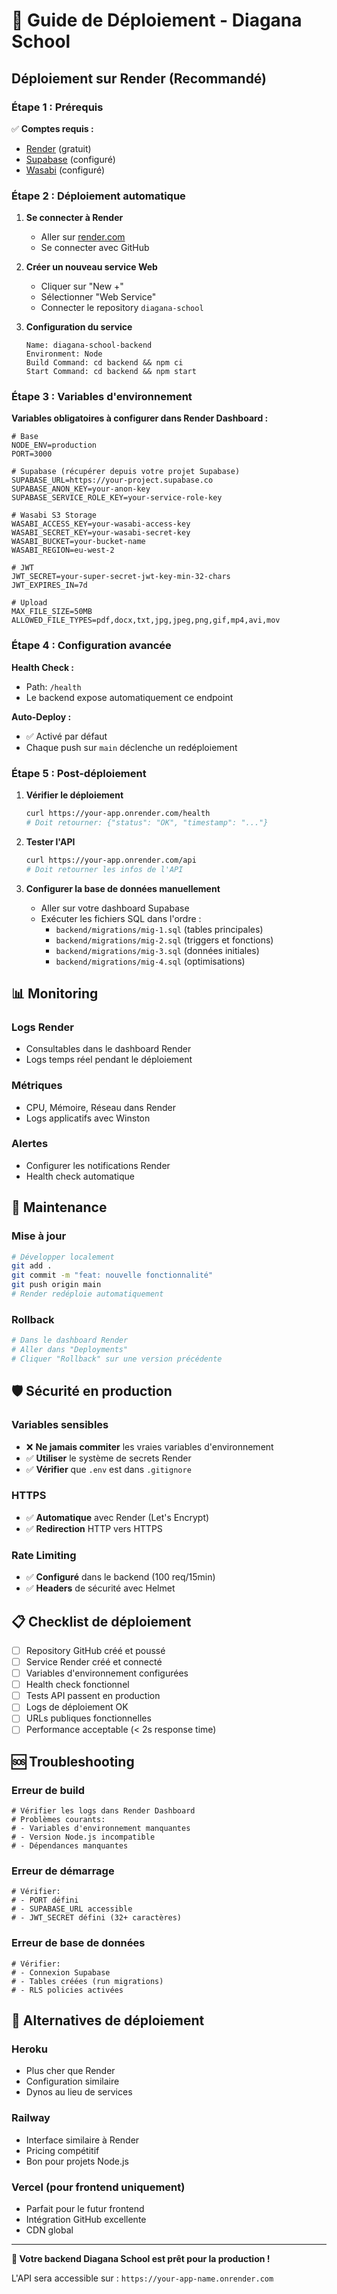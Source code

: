 # 🚀 Guide de Déploiement - Diagana School

## Déploiement sur Render (Recommandé)

### Étape 1 : Prérequis

✅ **Comptes requis :**
- [Render](https://render.com) (gratuit)
- [Supabase](https://supabase.com) (configuré)
- [Wasabi](https://wasabi.com) (configuré)

### Étape 2 : Déploiement automatique

1. **Se connecter à Render**
   - Aller sur [render.com](https://render.com)
   - Se connecter avec GitHub

2. **Créer un nouveau service Web**
   - Cliquer sur "New +"
   - Sélectionner "Web Service"
   - Connecter le repository `diagana-school`

3. **Configuration du service**
   ```
   Name: diagana-school-backend
   Environment: Node
   Build Command: cd backend && npm ci
   Start Command: cd backend && npm start
   ```

### Étape 3 : Variables d'environnement

**Variables obligatoires à configurer dans Render Dashboard :**

```env
# Base
NODE_ENV=production
PORT=3000

# Supabase (récupérer depuis votre projet Supabase)
SUPABASE_URL=https://your-project.supabase.co
SUPABASE_ANON_KEY=your-anon-key
SUPABASE_SERVICE_ROLE_KEY=your-service-role-key

# Wasabi S3 Storage
WASABI_ACCESS_KEY=your-wasabi-access-key
WASABI_SECRET_KEY=your-wasabi-secret-key
WASABI_BUCKET=your-bucket-name
WASABI_REGION=eu-west-2

# JWT
JWT_SECRET=your-super-secret-jwt-key-min-32-chars
JWT_EXPIRES_IN=7d

# Upload
MAX_FILE_SIZE=50MB
ALLOWED_FILE_TYPES=pdf,docx,txt,jpg,jpeg,png,gif,mp4,avi,mov
```

### Étape 4 : Configuration avancée

**Health Check :**
- Path: `/health`
- Le backend expose automatiquement ce endpoint

**Auto-Deploy :**
- ✅ Activé par défaut
- Chaque push sur `main` déclenche un redéploiement

### Étape 5 : Post-déploiement

1. **Vérifier le déploiement**
   ```bash
   curl https://your-app.onrender.com/health
   # Doit retourner: {"status": "OK", "timestamp": "..."}
   ```

2. **Tester l'API**
   ```bash
   curl https://your-app.onrender.com/api
   # Doit retourner les infos de l'API
   ```

3. **Configurer la base de données manuellement**
   - Aller sur votre dashboard Supabase
   - Exécuter les fichiers SQL dans l'ordre :
     * `backend/migrations/mig-1.sql` (tables principales)
     * `backend/migrations/mig-2.sql` (triggers et fonctions)
     * `backend/migrations/mig-3.sql` (données initiales)
     * `backend/migrations/mig-4.sql` (optimisations)

## 📊 Monitoring

### Logs Render
- Consultables dans le dashboard Render
- Logs temps réel pendant le déploiement

### Métriques
- CPU, Mémoire, Réseau dans Render
- Logs applicatifs avec Winston

### Alertes
- Configurer les notifications Render
- Health check automatique

## 🔧 Maintenance

### Mise à jour
```bash
# Développer localement
git add .
git commit -m "feat: nouvelle fonctionnalité"
git push origin main
# Render redéploie automatiquement
```

### Rollback
```bash
# Dans le dashboard Render
# Aller dans "Deployments" 
# Cliquer "Rollback" sur une version précédente
```

## 🛡️ Sécurité en production

### Variables sensibles
- ❌ **Ne jamais commiter** les vraies variables d'environnement
- ✅ **Utiliser** le système de secrets Render
- ✅ **Vérifier** que `.env` est dans `.gitignore`

### HTTPS
- ✅ **Automatique** avec Render (Let's Encrypt)
- ✅ **Redirection** HTTP vers HTTPS

### Rate Limiting
- ✅ **Configuré** dans le backend (100 req/15min)
- ✅ **Headers** de sécurité avec Helmet

## 📋 Checklist de déploiement

- [ ] Repository GitHub créé et poussé
- [ ] Service Render créé et connecté
- [ ] Variables d'environnement configurées
- [ ] Health check fonctionnel
- [ ] Tests API passent en production
- [ ] Logs de déploiement OK
- [ ] URLs publiques fonctionnelles
- [ ] Performance acceptable (< 2s response time)

## 🆘 Troubleshooting

### Erreur de build
```
# Vérifier les logs dans Render Dashboard
# Problèmes courants:
# - Variables d'environnement manquantes
# - Version Node.js incompatible
# - Dépendances manquantes
```

### Erreur de démarrage
```
# Vérifier:
# - PORT défini
# - SUPABASE_URL accessible
# - JWT_SECRET défini (32+ caractères)
```

### Erreur de base de données
```
# Vérifier:
# - Connexion Supabase
# - Tables créées (run migrations)
# - RLS policies activées
```

## 🔄 Alternatives de déploiement

### Heroku
- Plus cher que Render
- Configuration similaire
- Dynos au lieu de services

### Railway
- Interface similaire à Render
- Pricing compétitif
- Bon pour projets Node.js

### Vercel (pour frontend uniquement)
- Parfait pour le futur frontend
- Intégration GitHub excellente
- CDN global

---

**🎉 Votre backend Diagana School est prêt pour la production !**

L'API sera accessible sur : `https://your-app-name.onrender.com`
